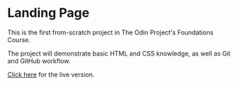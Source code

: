 # Landing Page

This is the first from-scratch project in The Odin Project's Foundations Course.

The project will demonstrate basic HTML and CSS knowledge, as well as Git and GitHub workflow.

[Click here](https://zacharyputhoff.github.io/landing-page/) for the live version.